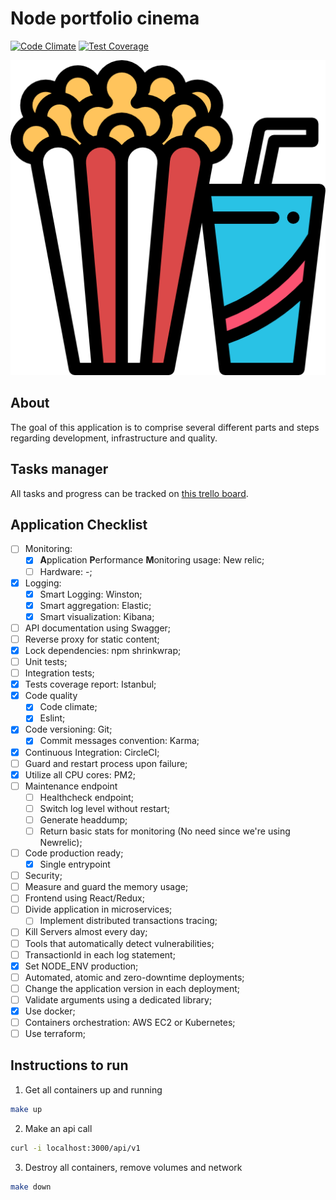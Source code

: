 # Node portfolio cinema

[![Code Climate](https://codeclimate.com/github/augustovictor/node-portfolio-cinema/badges/gpa.svg)](https://codeclimate.com/github/augustovictor/node-portfolio-cinema)
[![Test Coverage](https://codeclimate.com/github/augustovictor/node-portfolio-cinema/badges/coverage.svg)](https://codeclimate.com/github/augustovictor/node-portfolio-cinema)

<p align="center">
    <img src="src/public/images/popcorn.png" />
</p>

## About
The goal of this application is to comprise several different parts and steps regarding development, infrastructure and quality.

## Tasks manager
All tasks and progress can be tracked on [this trello board](https://trello.com/b/Q54vZsrM/node-portfolio-cinema).

## Application Checklist
- [ ] Monitoring:
    - [x] **A**pplication **P**erformance **M**onitoring usage: New relic;
    - [ ] Hardware: -;
- [x] Logging:
    - [x] Smart Logging: Winston;
    - [x] Smart aggregation: Elastic;
    - [x] Smart visualization: Kibana;
- [ ] API documentation using Swagger;
- [ ] Reverse proxy for static content;
- [x] Lock dependencies: npm shrinkwrap;
- [ ] Unit tests;
- [ ] Integration tests;
- [x] Tests coverage report: Istanbul;
- [x] Code quality
    - [x] Code climate;
    - [x] Eslint;
- [x] Code versioning: Git;
    - [x] Commit messages convention: Karma;
- [x] Continuous Integration: CircleCI;
- [ ] Guard and restart process upon failure;
- [x] Utilize all CPU cores: PM2;
- [ ] Maintenance endpoint
    - [ ] Healthcheck endpoint;
    - [ ] Switch log level without restart;
    - [ ] Generate headdump;
    - [ ] Return basic stats for monitoring (No need since we're using Newrelic);
- [ ] Code production ready;
    - [x] Single entrypoint
- [ ] Security;
- [ ] Measure and guard the memory usage;
- [ ] Frontend using React/Redux;
- [ ] Divide application in microservices;
    - [ ] Implement distributed transactions tracing;
- [ ] Kill Servers almost every day;
- [ ] Tools that automatically detect vulnerabilities;
- [ ] TransactionId in each log statement;
- [x] Set NODE_ENV production;
- [ ] Automated, atomic and zero-downtime deployments;
- [ ] Change the application version in each deployment;
- [ ] Validate arguments using a dedicated library;
- [x] Use docker;
- [ ] Containers orchestration: AWS EC2 or Kubernetes;
- [ ] Use terraform;

## Instructions to run

1. Get all containers up and running
```sh
make up
```

2. Make an api call
```sh
curl -i localhost:3000/api/v1
```

3. Destroy all containers, remove volumes and network
```sh
make down
```